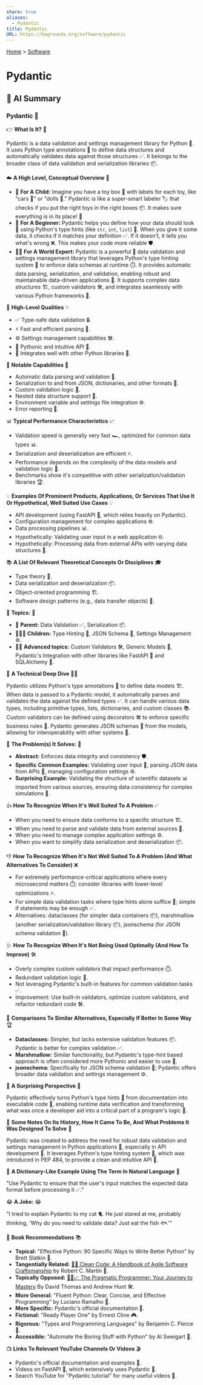 ```yaml
---
share: true
aliases:
  - Pydantic
title: Pydantic
URL: https://bagrounds.org/software/pydantic
---
```

[Home](../index.md) > [Software](./index.md)  
# Pydantic  
  
## 🤖 AI Summary  
### Pydantic 🐍  
  
👉 **What Is It?** 🧐  
  
Pydantic is a data validation and settings management library for Python 🐍. It uses Python type annotations 📝 to define data structures and automatically validates data against those structures ✅. It belongs to the broader class of data validation and serialization libraries 📦.  
  
☁️ **A High Level, Conceptual Overview** 🧠  
  
* 🍼 **For A Child:** Imagine you have a toy box 🧸 with labels for each toy, like "cars 🚗" or "dolls 🧸." Pydantic is like a super-smart labeler 🏷️ that checks if you put the right toys in the right boxes 📦. It makes sure everything is in its place! 🌟  
* 🏁 **For A Beginner:** Pydantic helps you define how your data should look 👀 using Python's type hints (like `str`, `int`, `list`) 📜. When you give it some data, it checks if it matches your definition ✅. If it doesn't, it tells you what's wrong ❌. This makes your code more reliable 🛡️.  
* 🧙‍♂️ **For A World Expert:** Pydantic is a powerful 💪 data validation and settings management library that leverages Python's type hinting system 🐍 to enforce data schemas at runtime ⏱️. It provides automatic data parsing, serialization, and validation, enabling robust and maintainable data-driven applications 🚀. It supports complex data structures 🏗️, custom validators 🛠️, and integrates seamlessly with various Python frameworks 🤝.  
  
🌟 **High-Level Qualities** ✨  
  
* ✅ Type-safe data validation 🔒.  
* ⚡️ Fast and efficient parsing 💨.  
* ⚙️ Settings management capabilities 🛠️.  
* 🐍 Pythonic and intuitive API 🤩.  
* 🤝 Integrates well with other Python libraries 🔗.  
  
🚀 **Notable Capabilities** 🌟  
  
* Automatic data parsing and validation 🤖.  
* Serialization to and from JSON, dictionaries, and other formats 🔄.  
* Custom validation logic 🎨.  
* Nested data structure support 🌳.  
* Environment variable and settings file integration ⚙️.  
* Error reporting 🚨.  
  
📊 **Typical Performance Characteristics** 📈  
  
* Validation speed is generally very fast 🏎️, optimized for common data types 📊.  
* Serialization and deserialization are efficient ⚡️.  
* Performance depends on the complexity of the data models and validation logic 🧠.  
* Benchmarks show it's competitive with other serialization/validation libraries 🏆.  
  
💡 **Examples Of Prominent Products, Applications, Or Services That Use It Or Hypothetical, Well Suited Use Cases** 💡  
  
* API development (using FastAPI 🚀, which relies heavily on Pydantic).  
* Configuration management for complex applications ⚙️.  
* Data processing pipelines 📊.  
* Hypothetically: Validating user input in a web application 🌐.  
* Hypothetically: Processing data from external APIs with varying data structures 🔄.  
  
📚 **A List Of Relevant Theoretical Concepts Or Disciplines** 🎓  
  
* Type theory 📜.  
* Data serialization and deserialization 📦.  
* Object-oriented programming 🏗️.  
* Software design patterns (e.g., data transfer objects) 🧩.  
  
🌲 **Topics:** 🌳  
  
* 👶 **Parent:** Data Validation ✅, Serialization 📦.  
* 👩‍👧‍👦 **Children:** Type Hinting 📝, JSON Schema 📄, Settings Management ⚙️.  
* 🧙‍♂️ **Advanced topics:** Custom Validators 🛠️, Generic Models 🧬, Pydantic's Integration with other libraries like FastAPI 🚀 and SQLAlchemy 🔗.  
  
🔬 **A Technical Deep Dive** 🕵️‍♂️  
  
Pydantic utilizes Python's type annotations 📝 to define data models 🏗️. When data is passed to a Pydantic model, it automatically parses and validates the data against the defined types ✅. It can handle various data types, including primitive types, lists, dictionaries, and custom classes 📚. Custom validators can be defined using decorators 🛠️ to enforce specific business rules 📜. Pydantic generates JSON schemas 📄 from the models, allowing for interoperability with other systems 🤝.  
  
🧩 **The Problem(s) It Solves:** 🧩  
  
* **Abstract:** Enforces data integrity and consistency 🛡️.  
* **Specific Common Examples:** Validating user input 📝, parsing JSON data from APIs 🔄, managing configuration settings ⚙️.  
* **Surprising Example:** Validating the structure of scientific datasets 📊 imported from various sources, ensuring data consistency for complex simulations 🧪.  
  
👍 **How To Recognize When It's Well Suited To A Problem** ✅  
  
* When you need to ensure data conforms to a specific structure 🏗️.  
* When you need to parse and validate data from external sources 🔄.  
* When you need to manage complex application settings ⚙️.  
* When you want to simplify data serialization and deserialization 📦.  
  
👎 **How To Recognize When It's Not Well Suited To A Problem (And What Alternatives To Consider)** ❌  
  
* For extremely performance-critical applications where every microsecond matters ⏱️; consider libraries with lower-level optimizations ⚡️.  
* For simple data validation tasks where type hints alone suffice 📝; simple if statements may be enough ✅.  
* Alternatives: dataclasses (for simpler data containers 📦), marshmallow (another serialization/validation library 📦), jsonschema (for JSON schema validation 📄).  
  
🩺 **How To Recognize When It's Not Being Used Optimally (And How To Improve)** 🛠️  
  
* Overly complex custom validators that impact performance ⏱️.  
* Redundant validation logic 🔄.  
* Not leveraging Pydantic's built-in features for common validation tasks ✅.  
* Improvement: Use built-in validators, optimize custom validators, and refactor redundant code 🛠️.  
  
🔄 **Comparisons To Similar Alternatives, Especially If Better In Some Way** 🏆  
  
* **Dataclasses:** Simpler, but lacks extensive validation features 📦. Pydantic is better for complex validation ✅.  
* **Marshmallow:** Similar functionality, but Pydantic's type-hint based approach is often considered more Pythonic and easier to use 🐍.  
* **jsonschema:** Specifically for JSON schema validation 📄; Pydantic offers broader data validation and settings management ⚙️.  
  
🤯 **A Surprising Perspective** 🤯  
  
Pydantic effectively turns Python's type hints 📝 from documentation into executable code 🤖, enabling runtime data verification and transforming what was once a developer aid into a critical part of a program's logic 🧠.  
  
📜 **Some Notes On Its History, How It Came To Be, And What Problems It Was Designed To Solve** 📜  
  
Pydantic was created to address the need for robust data validation and settings management in Python applications 🐍, especially in API development 🚀. It leverages Python's type hinting system 📝, which was introduced in PEP 484, to provide a clean and intuitive API 🤩.  
  
📝 **A Dictionary-Like Example Using The Term In Natural Language** 📖  
  
"Use Pydantic to ensure that the user's input matches the expected data format before processing it ✅."  
  
😂 **A Joke:** 😂  
  
"I tried to explain Pydantic to my cat 🐈. He just stared at me, probably thinking, 'Why do you need to validate data? Just eat the fish 🐟.'"  
  
📖 **Book Recommendations** 📚  
  
* **Topical:** "Effective Python: 90 Specific Ways to Write Better Python" by Brett Slatkin 🐍.  
* **Tangentially Related:** [🧼💾 Clean Code: A Handbook of Agile Software Craftsmanship](../books/clean-code.md) by Robert C. Martin 🧼.  
* **Topically Opposed:** [🧑‍💻📈 The Pragmatic Programmer: Your Journey to Mastery](../books/the-pragmatic-programmer-your-journey-to-mastery.md) By David Thomas and Andrew Hunt 🛠️.  
* **More General:** "Fluent Python: Clear, Concise, and Effective Programming" by Luciano Ramalho 🐍.  
* **More Specific:** Pydantic's official documentation 📄.  
* **Fictional:** "Ready Player One" by Ernest Cline 🎮.  
* **Rigorous:** "Types and Programming Languages" by Benjamin C. Pierce 📜.  
* **Accessible:** "Automate the Boring Stuff with Python" by Al Sweigart 🤖.  
  
📺 **Links To Relevant YouTube Channels Or Videos** 🎬  
  
* Pydantic's official documentation and examples 📄.  
* Videos on FastAPI 🚀, which extensively uses Pydantic 🐍.  
* Search YouTube for "Pydantic tutorial" for many useful videos 🎥.  
